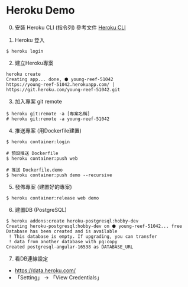 # Heroku Demo

0. 安裝 Heroku CLI (指令列)
參考文件 [Heroku CLI](https://devcenter.heroku.com/articles/heroku-cli)

1. Heroku 登入
```shell
$ heroku login
```

2. 建立Heroku專案
```
heroku create
Creating app... done, ⬢ young-reef-51042
https://young-reef-51042.herokuapp.com/ | https://git.heroku.com/young-reef-51042.git
```


3. 加入專案 git remote
```shell
$ heroku git:remote -a [專案名稱]
# heroku git:remote -a young-reef-51042
```

4. 推送專案 (用Dockerfile建置)
```shell
$ heroku container:login

# 預設推送 Dockerfile
$ heroku container:push web

# 推送 Dockerfile.demo
$ heroku container:push demo --recursive
```

5. 發佈專案 (建置好的專案)
```shell
$ heroku container:release web demo
```

6. 建置DB (PostgreSQL)
```shell
$ heroku addons:create heroku-postgresql:hobby-dev
Creating heroku-postgresql:hobby-dev on ⬢ young-reef-51042... free
Database has been created and is available
 ! This database is empty. If upgrading, you can transfer
 ! data from another database with pg:copy
Created postgresql-angular-16538 as DATABASE_URL
```

7. 看DB連線設定
- https://data.heroku.com/
- 「Setting」 -> 「View Credentials」
